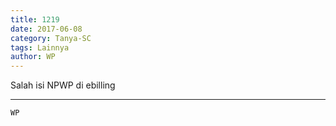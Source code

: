 ```yaml
---
title: 1219
date: 2017-06-08
category: Tanya-SC
tags: Lainnya
author: WP
---
```


Salah isi NPWP di ebilling

---



`WP`
